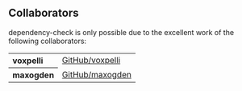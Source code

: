 ## Collaborators

dependency-check is only possible due to the excellent work of the following collaborators:

<table><tbody><tr><th align="left">voxpelli</th><td><a href="https://github.com/voxpelli">GitHub/voxpelli</a></td></tr>
<tr><th align="left">maxogden</th><td><a href="https://github.com/maxogden">GitHub/maxogden</a></td></tr>
</tbody></table>